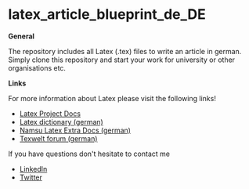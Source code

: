 # latex_article_blueprint_de_DE


**General**

The repository includes all Latex (.tex) files to write an article in german. Simply clone this repository and start your work for university or other organisations etc. 



**Links**

For more information about Latex please visit the following links!

- [Latex Project Docs](https://www.latex-project.org/help/documentation/)
- [Latex dictionary (german)](https://de.wikibooks.org/wiki/LaTeX-Kompendium:_Wörterbuch)
- [Namsu Latex Extra Docs (german)](https://www.namsu.de/latex-extra.html)
- [Texwelt forum (german)](https://texwelt.de/wissen/)



If you have questions don't hesitate to contact me

- [LinkedIn](https://www.linkedin.com/in/alexander-teusz-7b1312153/)
- [Twitter](https://twitter.com/DavidAlexT94)